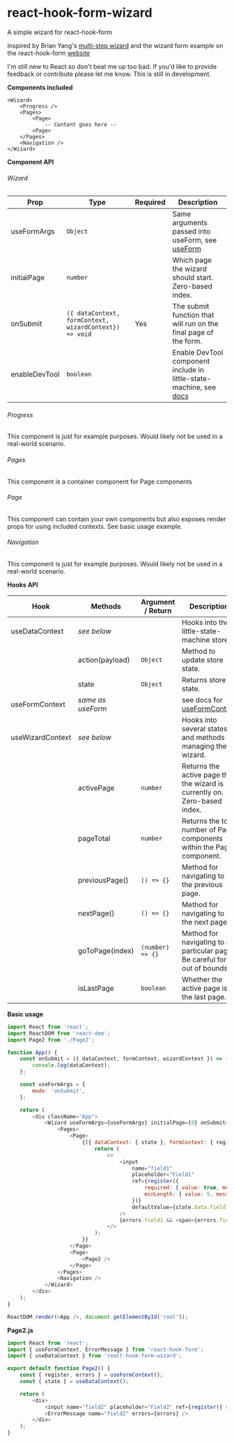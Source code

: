 # react-hook-form-wizard

A simple wizard for react-hook-form

Inspired by Brian Yang's [multi-step wizard](https://github.com/brianyang/react-hooks-multi-step-wizard) and the wizard form example on the react-hook-form [website](https://react-hook-form.com/advanced-usage#WizardFormFunnel)

I'm still new to React so don't beat me up too bad.
If you'd like to provide feedback or contribute please let me know.
This is still in development.

**Components included**

```
<Wizard>
    <Progress />
    <Pages>
        <Page>
            -- Content goes here --
        <Page>
    </Pages>
    <Navigation />
</Wizard>
```

**Component API**

###### Wizard

| Prop          | Type                                                   | Required | Description                                                                                                                         |
| ------------- | ------------------------------------------------------ | -------- | ----------------------------------------------------------------------------------------------------------------------------------- |
| useFormArgs   | `Object`                                               |          | Same arguments passed into useForm, see [useForm](https://react-hook-form.com/api#useForm)                                          |
| initialPage   | `number`                                               |          | Which page the wizard should start. Zero-based index.                                                                               |
| onSubmit      | `({ dataContext, formContext, wizardContext}) => void` | Yes      | The submit function that will run on the final page of the form.                                                                    |
| enableDevTool | `boolean`                                              |          | Enable DevTool component include in little-state-machine, see [docs](https://github.com/bluebill1049/little-state-machine#-example) |

###### Progress

This component is just for example purposes. Would likely not be used in a real-world scenario.

###### Pages

This component is a container component for Page components

###### Page

This component can contain your own components but also exposes render props for using included contexts. See basic usage example.

###### Navigation

This component is just for example purposes. Would likely not be used in a real-world scenario.

**Hooks API**

| Hook             | Methods           | Argument / Return | Description                                                                   |
| ---------------- | ----------------- | ----------------- | ----------------------------------------------------------------------------- |
| useDataContext   | _see below_       |                   | Hooks into the little-state-machine store.                                    |
|                  | action(payload)   | `Object`          | Method to update store state.                                                 |
|                  | state             | `Object`          | Returns store state.                                                          |
| useFormContext   | _same as useForm_ |                   | see docs for [useFormContext](https://react-hook-form.com/api#useFormContext) |
| useWizardContext | _see below_       |                   | Hooks into several states and methods for managing the wizard.                |
|                  | activePage        | `number`          | Returns the active page that the wizard is currently on. Zero-based index.    |
|                  | pageTotal         | `number`          | Returns the total number of Page components within the Pages component.       |
|                  | previousPage()    | `() => {}`        | Method for navigating to the previous page.                                   |
|                  | nextPage()        | `() => {}`        | Method for navigating to the next page.                                       |
|                  | goToPage(index)   | `(number) => {}`  | Method for navigating to a particular page. Be careful for out of bounds.     |
|                  | isLastPage        | `boolean`         | Whether the active page is the last page.                                     |

**Basic usage**

```javascript
import React from 'react';
import ReactDOM from 'react-dom';
import Page2 from './Page2';

function App() {
    const onSubmit = ({ dataContext, formContext, wizardContext }) => {
        console.log(dataContext);
    };

    const useFormArgs = {
        mode: 'onSubmit',
    };

    return (
        <div className="App">
            <Wizard useFormArgs={useFormArgs} initialPage={0} onSubmit={onSubmit} enableDevTool={true}>
                <Pages>
                    <Page>
                        {({ dataContext: { state }, formContext: { register, errors }, wizardContext }) => {
                            return (
                                <>
                                    <input
                                        name="field1"
                                        placeholder="Field1"
                                        ref={register({
                                            required: { value: true, message: 'Required' },
                                            minLength: { value: 5, message: 'Please enter at least 5 characters' },
                                        })}
                                        defaultValue={state.data.field1}
                                    />
                                    {errors.field1 && <span>{errors.field1.message}</span>}
                                </>
                            );
                        }}
                    </Page>
                    <Page>
                        <Page2 />
                    </Page>
                </Pages>
                <Navigation />
            </Wizard>
        </div>
    );
}

ReactDOM.render(<App />, document.getElementById('root'));
```

**Page2.js**

```javascript
import React from 'react';
import { useFormContext, ErrorMessage } from 'react-hook-form';
import { useDataContext } from 'react-hook-form-wizard';

export default function Page2() {
    const { register, errors } = useFormContext();
    const { state } = useDataContext();

    return (
        <div>
            <input name="field2" placeholder="Field2" ref={register({ required: 'This is required' })} defaultValue={state.data.field2} />
            <ErrorMessage name="field2" errors={errors} />
        </div>
    );
}
```
